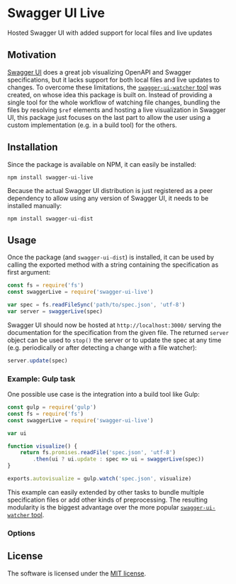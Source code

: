# Swagger UI Live
Hosted Swagger UI with added support for local files and live updates

## Motivation
[Swagger UI](https://github.com/swagger-api/swagger-ui) does a great job visualizing OpenAPI and Swagger specifications, but it lacks support for both local files and live updates to changes. To overcome these limitations, the [`swagger-ui-watcher` tool](https://github.com/moon0326/swagger-ui-watcher) was created, on whose idea this package is built on. Instead of providing a single tool for the whole workflow of watching file changes, bundling the files by resolving `$ref` elements and hosting a live visualization in Swagger UI, this package just focuses on the last part to allow the user using a custom implementation (e.g. in a build tool) for the others.

## Installation
Since the package is available on NPM, it can easily be installed:

```
npm install swagger-ui-live
```

Because the actual Swagger UI distribution is just registered as a peer dependency to allow using any version of Swagger UI, it needs to be installed manually:

```
npm install swagger-ui-dist
```

## Usage
Once the package (and `swagger-ui-dist`) is installed, it can be used by calling the exported method with a string containing the specification as first argument:

``` javascript
const fs = require('fs')
const swaggerLive = require('swagger-ui-live')

var spec = fs.readFileSync('path/to/spec.json', 'utf-8')
var server = swaggerLive(spec)
```

Swagger UI should now be hosted at `http://localhost:3000/` serving the documentation for the specification from the given file. The returned `server` object can be used to `stop()` the server or to update the spec at any time (e.g. periodically or after detecting a change with a file watcher):

``` javascript
server.update(spec)
```

### Example: Gulp task
One possible use case is the integration into a build tool like Gulp:

``` javascript
const gulp = require('gulp')
const fs = require('fs')
const swaggerLive = require('swagger-ui-live')

var ui

function visualize() {
    return fs.promises.readFile('spec.json', 'utf-8')
        .then(ui ? ui.update : spec => ui = swaggerLive(spec))
}

exports.autovisualize = gulp.watch('spec.json', visualize)
```

This example can easily extended by other tasks to bundle multiple specification files or add other kinds of preprocessing. The resulting modularity is the biggest advantage over the more popular [`swagger-ui-watcher` tool](https://github.com/moon0326/swagger-ui-watcher).

### Options


## License
The software is licensed under the [MIT license](https://github.com/lukoerfer/swagger-ui-live/blob/master/LICENSE).
